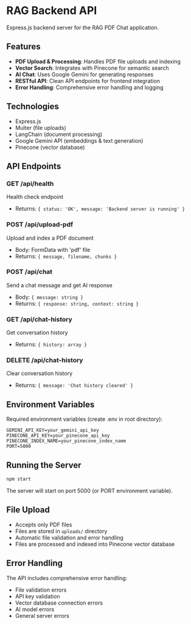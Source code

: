 # RAG Backend API

Express.js backend server for the RAG PDF Chat application.

## Features

- **PDF Upload & Processing**: Handles PDF file uploads and indexing
- **Vector Search**: Integrates with Pinecone for semantic search
- **AI Chat**: Uses Google Gemini for generating responses
- **RESTful API**: Clean API endpoints for frontend integration
- **Error Handling**: Comprehensive error handling and logging

## Technologies

- Express.js
- Multer (file uploads)
- LangChain (document processing)
- Google Gemini API (embeddings & text generation)
- Pinecone (vector database)

## API Endpoints

### GET /api/health
Health check endpoint
- Returns: `{ status: 'OK', message: 'Backend server is running' }`

### POST /api/upload-pdf
Upload and index a PDF document
- Body: FormData with 'pdf' file
- Returns: `{ message, filename, chunks }`

### POST /api/chat  
Send a chat message and get AI response
- Body: `{ message: string }`
- Returns: `{ response: string, context: string }`

### GET /api/chat-history
Get conversation history
- Returns: `{ history: array }`

### DELETE /api/chat-history
Clear conversation history
- Returns: `{ message: 'Chat history cleared' }`

## Environment Variables

Required environment variables (create .env in root directory):

```env
GEMINI_API_KEY=your_gemini_api_key
PINECONE_API_KEY=your_pinecone_api_key  
PINECONE_INDEX_NAME=your_pinecone_index_name
PORT=5000
```

## Running the Server

```bash
npm start
```

The server will start on port 5000 (or PORT environment variable).

## File Upload

- Accepts only PDF files
- Files are stored in `uploads/` directory
- Automatic file validation and error handling
- Files are processed and indexed into Pinecone vector database

## Error Handling

The API includes comprehensive error handling:
- File validation errors
- API key validation
- Vector database connection errors
- AI model errors
- General server errors